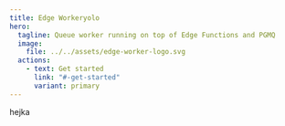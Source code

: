 ```yaml
---
title: Edge Workeryolo
hero:
  tagline: Queue worker running on top of Edge Functions and PGMQ
  image:
    file: ../../assets/edge-worker-logo.svg
  actions:
    - text: Get started
      link: "#-get-started"
      variant: primary
---
```


hejka
